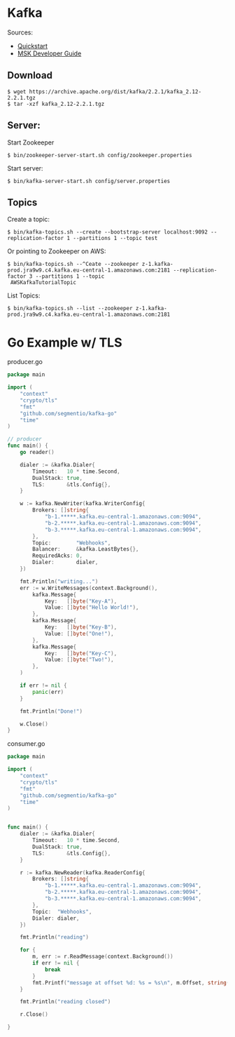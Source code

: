 # Kafka 

Sources: 

* [Quickstart](https://kafka.apache.org/quickstart)
* [MSK Developer Guide](https://docs.aws.amazon.com/msk/latest/developerguide/create-topic.html)

## Download

```
$ wget https://archive.apache.org/dist/kafka/2.2.1/kafka_2.12-2.2.1.tgz
$ tar -xzf kafka_2.12-2.2.1.tgz
```

## Server:

Start Zookeeper

```
$ bin/zookeeper-server-start.sh config/zookeeper.properties
```

Start server:

```
$ bin/kafka-server-start.sh config/server.properties
```

## Topics

Create a topic:

```
$ bin/kafka-topics.sh --create --bootstrap-server localhost:9092 --replication-factor 1 --partitions 1 --topic test
```

Or pointing to Zookeeper on AWS:

```
$ bin/kafka-topics.sh --^Ceate --zookeeper z-1.kafka-prod.jra9w9.c4.kafka.eu-central-1.amazonaws.com:2181 --replication-factor 3 --partitions 1 --topic
 AWSKafkaTutorialTopic
```

List Topics:

```
$ bin/kafka-topics.sh --list --zookeeper z-1.kafka-prod.jra9w9.c4.kafka.eu-central-1.amazonaws.com:2181
```

# Go Example w/ TLS

producer.go
```go
package main

import (
	"context"
	"crypto/tls"
	"fmt"
	"github.com/segmentio/kafka-go"
	"time"
)

// producer
func main() {
	go reader()

	dialer := &kafka.Dialer{
		Timeout:   10 * time.Second,
		DualStack: true,
		TLS:       &tls.Config{},
	}

	w := kafka.NewWriter(kafka.WriterConfig{
		Brokers: []string{
			"b-1.*****.kafka.eu-central-1.amazonaws.com:9094",
			"b-2.*****.kafka.eu-central-1.amazonaws.com:9094",
			"b-3.*****.kafka.eu-central-1.amazonaws.com:9094",
		},
		Topic:        "Webhooks",
		Balancer:     &kafka.LeastBytes{},
		RequiredAcks: 0,
		Dialer:       dialer,
	})

	fmt.Println("writing...")
	err := w.WriteMessages(context.Background(),
		kafka.Message{
			Key:   []byte("Key-A"),
			Value: []byte("Hello World!"),
		},
		kafka.Message{
			Key:   []byte("Key-B"),
			Value: []byte("One!"),
		},
		kafka.Message{
			Key:   []byte("Key-C"),
			Value: []byte("Two!"),
		},
	)

	if err != nil {
		panic(err)
	}

	fmt.Println("Done!")

	w.Close()
}
```

consumer.go
```go
package main

import (
	"context"
	"crypto/tls"
	"fmt"
	"github.com/segmentio/kafka-go"
	"time"
)


func main() {
	dialer := &kafka.Dialer{
		Timeout:   10 * time.Second,
		DualStack: true,
		TLS:       &tls.Config{},
	}

	r := kafka.NewReader(kafka.ReaderConfig{
		Brokers: []string{
			"b-1.*****.kafka.eu-central-1.amazonaws.com:9094",
			"b-2.*****.kafka.eu-central-1.amazonaws.com:9094",
			"b-3.*****.kafka.eu-central-1.amazonaws.com:9094",
		},
		Topic:  "Webhooks",
		Dialer: dialer,
	})

	fmt.Println("reading")

	for {
		m, err := r.ReadMessage(context.Background())
		if err != nil {
			break
		}
		fmt.Printf("message at offset %d: %s = %s\n", m.Offset, string(m.Key), string(m.Value))
	}

	fmt.Println("reading closed")

	r.Close()

}
```
